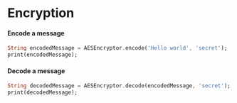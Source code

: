 # Encryption

#### Encode a message

```dart
String encodedMessage = AESEncryptor.encode('Hello world', 'secret');
print(encodedMessage);
```

#### Decode a message

```dart
String decodedMessage = AESEncryptor.decode(encodedMessage, 'secret');
print(decodedMessage);
```
